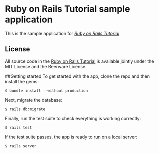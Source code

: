 # Ruby on Rails Tutorial sample application
This is the sample application for [*Ruby on Rails Tutorial*](http://www.railstutorial.org/)

## License
All source code in the [Ruby on Rails Tutorial](http://railstutorial.org/) is available jointly under the MIT License and the Beerware License.

##Getting started
To get started with the app, clone the repo and then install the gems:
```
$ bundle install --without production
```

Next, migrate the database:

```
$ rails db:migrate
```

Finally, run the test suite to check everything is working correctly:
```
$ rails test
```
If the test suite passes, the app is ready to run on a local server:
```
$ rails server
```
